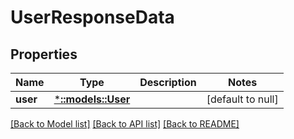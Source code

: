 # UserResponseData

## Properties
Name | Type | Description | Notes
------------ | ------------- | ------------- | -------------
**user** | [***::models::User**](User.md) |  | [default to null]

[[Back to Model list]](../README.md#documentation-for-models) [[Back to API list]](../README.md#documentation-for-api-endpoints) [[Back to README]](../README.md)


